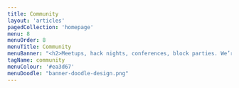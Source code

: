 ```yaml
---
title: Community
layout: 'articles'
pagedCollection: 'homepage'
menu: 8
menuOrder: 8
menuTitle: Community
menuBanner: "<h2>Meetups, hack nights, conferences, block parties. We’re socialites in geeks’ clothing.</h2>"
tagName: community
menuColour: '#ea3d67'
menuDoodle: "banner-doodle-design.png"
---
```


